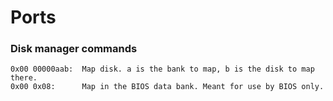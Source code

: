 # Ports

### Disk manager commands
	0x00 00000aab:	Map disk. a is the bank to map, b is the disk to map there.
	0x00 0x08:		Map in the BIOS data bank. Meant for use by BIOS only.
